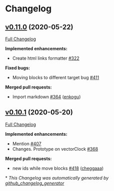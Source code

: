 # Changelog

## [v0.11.0](https://github.com/anytypeio/go-anytype-middleware/tree/v0.11.0) (2020-05-22)

[Full Changelog](https://github.com/anytypeio/go-anytype-middleware/compare/v0.10.1...v0.11.0)

**Implemented enhancements:**

- Create html links formatter [\#322](https://github.com/anytypeio/go-anytype-middleware/issues/322)

**Fixed bugs:**

- Moving blocks to different target bug [\#411](https://github.com/anytypeio/go-anytype-middleware/issues/411)

**Merged pull requests:**

- Import markdown [\#364](https://github.com/anytypeio/go-anytype-middleware/pull/364) ([enkogu](https://github.com/enkogu))

## [v0.10.1](https://github.com/anytypeio/go-anytype-middleware/tree/v0.10.1) (2020-05-20)

[Full Changelog](https://github.com/anytypeio/go-anytype-middleware/compare/v0.10.0...v0.10.1)

**Implemented enhancements:**

- Mention [\#407](https://github.com/anytypeio/go-anytype-middleware/issues/407)
- Changes. Prototype on vectorClock [\#368](https://github.com/anytypeio/go-anytype-middleware/issues/368)

**Merged pull requests:**

- new ids while move blocks [\#418](https://github.com/anytypeio/go-anytype-middleware/pull/418) ([cheggaaa](https://github.com/cheggaaa))



\* *This Changelog was automatically generated by [github_changelog_generator](https://github.com/github-changelog-generator/github-changelog-generator)*

